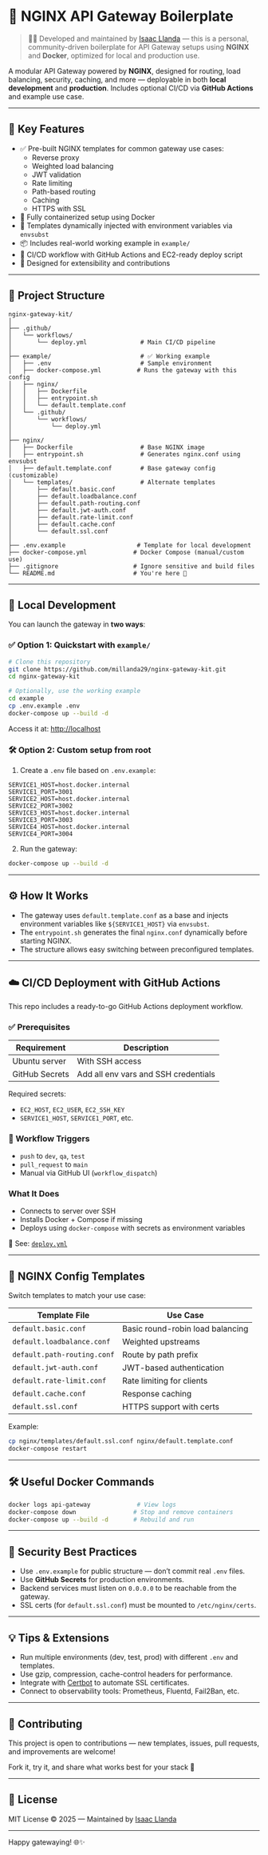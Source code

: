 # 🚀 NGINX API Gateway Boilerplate

> 🧑‍💻 Developed and maintained by [Isaac Llanda]([millanda29](https://github.com/millanda29)) — this is a personal, community-driven boilerplate for API Gateway setups using **NGINX** and **Docker**, optimized for local and production use.

A modular API Gateway powered by **NGINX**, designed for routing, load balancing, security, caching, and more — deployable in both **local development** and **production**. Includes optional CI/CD via **GitHub Actions** and example use case.

---

## 🔧 Key Features

- ✅ Pre-built NGINX templates for common gateway use cases:
  - Reverse proxy
  - Weighted load balancing
  - JWT validation
  - Rate limiting
  - Path-based routing
  - Caching
  - HTTPS with SSL
- 🐳 Fully containerized setup using Docker
- 🔁 Templates dynamically injected with environment variables via `envsubst`
- 📦 Includes real-world working example in `example/`
- 🚀 CI/CD workflow with GitHub Actions and EC2-ready deploy script
- 🧩 Designed for extensibility and contributions

---

## 📁 Project Structure

```plaintext
nginx-gateway-kit/
│
├── .github/
│   └── workflows/
│       └── deploy.yml               # Main CI/CD pipeline
│
├── example/                         # ✅ Working example
│   ├── .env                         # Sample environment
│   ├── docker-compose.yml          # Runs the gateway with this config
│   ├── nginx/
│   │   ├── Dockerfile
│   │   ├── entrypoint.sh
│   │   └── default.template.conf
│   └── .github/
│       └── workflows/
│           └── deploy.yml
│
├── nginx/
│   ├── Dockerfile                   # Base NGINX image
│   ├── entrypoint.sh                # Generates nginx.conf using envsubst
│   ├── default.template.conf        # Base gateway config (customizable)
│   └── templates/                   # Alternate templates
│       ├── default.basic.conf
│       ├── default.loadbalance.conf
│       ├── default.path-routing.conf
│       ├── default.jwt-auth.conf
│       ├── default.rate-limit.conf
│       ├── default.cache.conf
│       └── default.ssl.conf
│
├── .env.example                    # Template for local development
├── docker-compose.yml             # Docker Compose (manual/custom use)
├── .gitignore                     # Ignore sensitive and build files
└── README.md                      # You're here 🎉
````

---

## 🧪 Local Development

You can launch the gateway in **two ways**:

### ✅ Option 1: Quickstart with `example/`

```bash
# Clone this repository
git clone https://github.com/millanda29/nginx-gateway-kit.git
cd nginx-gateway-kit

# Optionally, use the working example
cd example
cp .env.example .env
docker-compose up --build -d

```

Access it at: [http://localhost](http://localhost)

### 🛠 Option 2: Custom setup from root

1. Create a `.env` file based on `.env.example`:

```env
SERVICE1_HOST=host.docker.internal
SERVICE1_PORT=3001
SERVICE2_HOST=host.docker.internal
SERVICE2_PORT=3002
SERVICE3_HOST=host.docker.internal
SERVICE3_PORT=3003
SERVICE4_HOST=host.docker.internal
SERVICE4_PORT=3004
```

2. Run the gateway:

```bash
docker-compose up --build -d
```

---

## ⚙️ How It Works

* The gateway uses `default.template.conf` as a base and injects environment variables like `${SERVICE1_HOST}` via `envsubst`.
* The `entrypoint.sh` generates the final `nginx.conf` dynamically before starting NGINX.
* The structure allows easy switching between preconfigured templates.

---

## ☁️ CI/CD Deployment with GitHub Actions

This repo includes a ready-to-go GitHub Actions deployment workflow.

### ✅ Prerequisites

| Requirement    | Description                          |
| -------------- | ------------------------------------ |
| Ubuntu server  | With SSH access                      |
| GitHub Secrets | Add all env vars and SSH credentials |

Required secrets:

* `EC2_HOST`, `EC2_USER`, `EC2_SSH_KEY`
* `SERVICE1_HOST`, `SERVICE1_PORT`, etc.

### 🔁 Workflow Triggers

* `push` to `dev`, `qa`, `test`
* `pull_request` to `main`
* Manual via GitHub UI (`workflow_dispatch`)

### What It Does

* Connects to server over SSH
* Installs Docker + Compose if missing
* Deploys using `docker-compose` with secrets as environment variables

📄 See: [`deploy.yml`](.github/workflows/deploy.yml)

---

## 🔄 NGINX Config Templates

Switch templates to match your use case:

| Template File               | Use Case                         |
| --------------------------- | -------------------------------- |
| `default.basic.conf`        | Basic round-robin load balancing |
| `default.loadbalance.conf`  | Weighted upstreams               |
| `default.path-routing.conf` | Route by path prefix             |
| `default.jwt-auth.conf`     | JWT-based authentication         |
| `default.rate-limit.conf`   | Rate limiting for clients        |
| `default.cache.conf`        | Response caching                 |
| `default.ssl.conf`          | HTTPS support with certs         |

Example:

```bash
cp nginx/templates/default.ssl.conf nginx/default.template.conf
docker-compose restart
```

---

## 🛠 Useful Docker Commands

```bash
docker logs api-gateway             # View logs
docker-compose down                # Stop and remove containers
docker-compose up --build -d       # Rebuild and run
```

---

## 🔐 Security Best Practices

* Use `.env.example` for public structure — don’t commit real `.env` files.
* Use **GitHub Secrets** for production environments.
* Backend services must listen on `0.0.0.0` to be reachable from the gateway.
* SSL certs (for `default.ssl.conf`) must be mounted to `/etc/nginx/certs`.

---

## 💡 Tips & Extensions

* Run multiple environments (dev, test, prod) with different `.env` and templates.
* Use gzip, compression, cache-control headers for performance.
* Integrate with [Certbot](https://certbot.eff.org/) to automate SSL certificates.
* Connect to observability tools: Prometheus, Fluentd, Fail2Ban, etc.

---

## 🤝 Contributing

This project is open to contributions — new templates, issues, pull requests, and improvements are welcome!

Fork it, try it, and share what works best for your stack 🚀

---

## 📜 License

MIT License © 2025 — Maintained by [Isaac Llanda](https://github.com/your-username)

---

Happy gatewaying! 🌐✨
